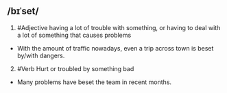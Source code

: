 ## /bɪˈset/  
1. #Adjective
having a lot of trouble with something, or having to deal with a lot of something that causes problems

- With the amount of traffic nowadays, even a trip across town is beset by/with dangers.

2. #Verb
Hurt or troubled by something bad

- Many problems have beset the team in recent months.

